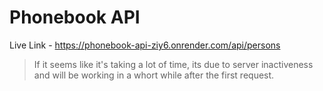 # Phonebook API

Live Link - https://phonebook-api-ziy6.onrender.com/api/persons

> If it seems like it's taking a lot of time, its due to server inactiveness and will be working in a whort while after the first request.
